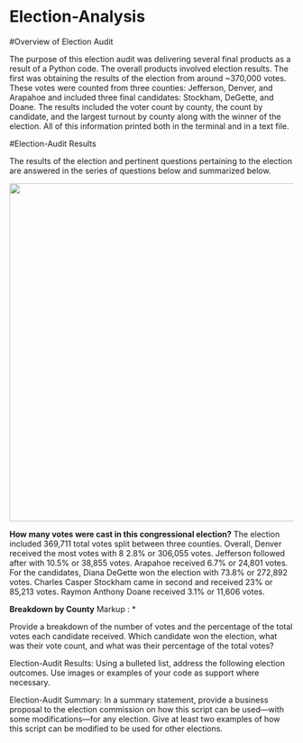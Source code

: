 # Election-Analysis
#Overview of Election Audit

The purpose of this election audit was delivering several final products as a result of a Python code. The overall products involved election results. The first was obtaining the results of the election from around ~370,000 votes. These votes were counted from three counties: Jefferson, Denver, and Arapahoe and included three final candidates: Stockham, DeGette, and Doane. The results included the voter count by county, the count by candidate, and the largest turnout by county along with the winner of the election. All of this information printed both in the terminal and in a text file. 

#Election-Audit Results

The results of the election and pertinent questions pertaining to the election are answered in the series of questions below and summarized below. 

<p align="center">
<img src="https://github.com/teachjanderson/Election_Analysis/blob/main/Resources/OutputTerminal.png" width="600" />

**How many votes were cast in this congressional election?**
The election included 369,711 total votes split between three counties. Overall, Denver received the most votes with 8 2.8% or 306,055 votes. Jefferson followed after with 10.5% or 38,855 votes. Arapahoe received 6.7% or 24,801 votes. For the candidates, Diana DeGette won the election with 73.8% or 272,892 votes. Charles Casper Stockham came in second and received 23% or 85,213 votes. Raymon Anthony Doane received 3.1% or 11,606 votes. 

**Breakdown by County**
Markup : *


Provide a breakdown of the number of votes and the percentage of the total votes each candidate received.
Which candidate won the election, what was their vote count, and what was their percentage of the total votes?

Election-Audit Results: Using a bulleted list, address the following election outcomes. Use images or examples of your code as support where necessary.


Election-Audit Summary: In a summary statement, provide a business proposal to the election commission on how this script can be used—with some modifications—for any election. Give at least two examples of how this script can be modified to be used for other elections.
